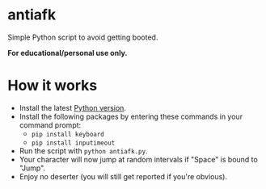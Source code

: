 # antiafk
Simple Python script to avoid getting booted.

**For educational/personal use only.**

# How it works
- Install the latest [Python version](https://www.python.org/downloads/).
- Install the following packages by entering these commands in your command prompt:
  - `pip install keyboard`
  - `pip install inputimeout`
- Run the script with `python antiafk.py`.
- Your character will now jump at random intervals if "Space" is bound to "Jump".
- Enjoy no deserter (you will still get reported if you're obvious).
